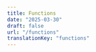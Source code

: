 ```yaml
---
title: Functions
date: "2025-03-30"
draft: false
url: "/functions"
translationKey: "functions"
---
```


<!-- bei single pages kommt alles in den frontmatter ... -->